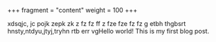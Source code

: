 +++
fragment = "content"
weight = 100
+++

xdsqjc, jc pojk zepk zk z
fz
fz ff z
 fze
fze
 fz
fz g
etbh
 thgbsrt
hnsty,ntdyu,jtyj,tryhn
rtb err
vgHello world! This is my first blog post.

